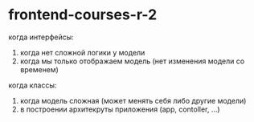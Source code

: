 # frontend-courses-r-2

когда интерфейсы:
1. когда нет сложной логики у модели 
2. когда мы только отображаем модель (нет изменения модели со временем)

когда классы:
1. когда модель сложная (может менять себя либо другие модели)
2. в построении архитекруты приложения (app, contoller, ...)
